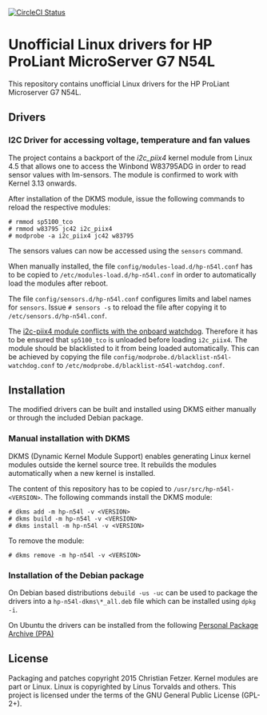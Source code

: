 [![CircleCI Status](https://circleci.com/gh/fetzerch/hp-n54l-drivers.svg?style=shield)](https://circleci.com/gh/fetzerch/hp-n54l-drivers)

# Unofficial Linux drivers for HP ProLiant MicroServer G7 N54L

This repository contains unofficial Linux drivers for the HP ProLiant
Microserver G7 N54L.

## Drivers

### I2C Driver for accessing voltage, temperature and fan values

The project contains a backport of the *i2c_piix4* kernel module from
Linux 4.5 that allows one to access the Winbond W83795ADG in order to read
sensor values with lm-sensors. The module is confirmed to work with Kernel
3.13 onwards.

After installation of the DKMS module, issue the following commands to reload
the respective modules:

    # rmmod sp5100_tco
    # rmmod w83795 jc42 i2c_piix4
    # modprobe -a i2c_piix4 jc42 w83795

The sensors values can now be accessed using the `sensors` command.

When manually installed, the file `config/modules-load.d/hp-n54l.conf` has to
be copied to `/etc/modules-load.d/hp-n54l.conf` in order to automatically load
the modules after reboot.

The file `config/sensors.d/hp-n54l.conf` configures limits and label names for
`sensors`. Issue `# sensors -s` to reload the file after copying it to
`/etc/sensors.d/hp-n54l.conf`.

The [i2c-piix4 module conflicts with the onboard watchdog](
http://www.spinics.net/lists/linux-i2c/msg23437.html). Therefore it has to be
ensured that `sp5100_tco` is unloaded before loading `i2c_piix4`. The module
should be blacklisted to it from being loaded automatically. This can be
achieved by copying the file `config/modprobe.d/blacklist-n54l-watchdog.conf`
to `/etc/modprobe.d/blacklist-n54l-watchdog.conf`.

## Installation

The modified drivers can be built and installed using DKMS either
manually or through the included Debian package.

### Manual installation with DKMS

DKMS (Dynamic Kernel Module Support) enables generating Linux kernel modules
outside the kernel source tree. It rebuilds the modules automatically
when a new kernel is installed.

The content of this repository has to be copied to
`/usr/src/hp-n54l-<VERSION>`. The following commands install the DKMS
module:

    # dkms add -m hp-n54l -v <VERSION>
    # dkms build -m hp-n54l -v <VERSION>
    # dkms install -m hp-n54l -v <VERSION>

To remove the module:

    # dkms remove -m hp-n54l -v <VERSION>

### Installation of the Debian package

On Debian based distributions `debuild -us -uc` can be used to package
the drivers into a `hp-n54l-dkms\*_all.deb` file which can be installed
using `dpkg -i`.

On Ubuntu the drivers can be installed from the following [Personal Package
Archive (PPA)](https://launchpad.net/~fetzer-ch/+archive/ubuntu/hp-n54l)

## License

Packaging and patches copyright 2015 Christian Fetzer. Kernel modules are part
or Linux. Linux is copyrighted by Linus Torvalds and others.
This project is licensed under the terms of the GNU General Public License
(GPL-2+).
